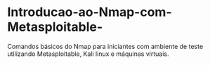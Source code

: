 # Introducao-ao-Nmap-com-Metasploitable-
Comandos básicos do Nmap para iniciantes com ambiente de teste utilizando Metasploitable, Kali linux e máquinas virtuais. 
